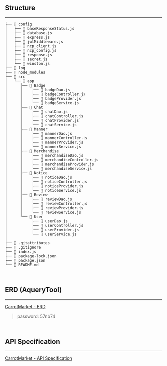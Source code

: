 ## Structure

<hr>

```
├── 📂 config
│   ├── 📄 baseResponseStatus.js
│   ├── 📄 database.js
│   ├── 📄 express.js
│   ├── 📄 jwtMiddleware.js
│   ├── 📄 ncp_client.js
│   ├── 📄 ncp_config.js
│   ├── 📄 response.js
│   ├── 📄 secret.js
│   └── 📄 winston.js
├── 📂 log
├── 📂 node_modules
├── 📂 src
│   └── 📂 app
│ 	   ├── 📂 Badge
│      │    ├── 📄 badgeDao.js
│ 	   │    ├── 📄 badgeController.js
│ 	   │    ├── 📄 badgeProvider.js
│ 	   │    └── 📄 badgeService.js
│ 	   ├── 📂 Chat
│      │    ├── 📄 chatDao.js
│ 	   │    ├── 📄 chatController.js
│ 	   │    ├── 📄 chatProvider.js
│ 	   │    └── 📄 chatService.js
│ 	   ├── 📂 Manner
│      │    ├── 📄 mannerDao.js
│ 	   │    ├── 📄 mannerController.js
│ 	   │    ├── 📄 mannerProvider.js
│ 	   │    └── 📄 mannerService.js
│ 	   ├── 📂 Merchandise
│      │    ├── 📄 merchandiseDao.js
│ 	   │    ├── 📄 merchandiseController.js
│ 	   │    ├── 📄 merchandiseProvider.js
│ 	   │    └── 📄 merchandiseService.js
│ 	   ├── 📂 Notice
│      │    ├── 📄 noticeDao.js
│ 	   │    ├── 📄 noticeController.js
│ 	   │    ├── 📄 noticeProvider.js
│ 	   │    └── 📄 noticeService.js
│ 	   ├── 📂 Review
│      │    ├── 📄 reviewDao.js
│ 	   │    ├── 📄 reviewController.js
│ 	   │    ├── 📄 reviewProvider.js
│ 	   │    └── 📄 reviewService.js
│ 	   └── 📂 User
│    	    ├── 📄 userDao.js
│ 	 	    ├── 📄 userController.js
│ 	 	    ├── 📄 userProvider.js
│ 	 	    └── 📄 userService.js
│
├── 📄 .gitattributes
├── 📄 .gitignore
├── 📄 index.js
├── 📄 package-lock.json
├── 📄 package.json
└── 📄 README.md
```

<br>

## ERD (AqueryTool)

<hr>

[CarrotMarket - ERD](https://aquerytool.com/aquerymain/index/?rurl=2dfdcc71-f60a-4306-ac9d-8b303411339a)

> password: 57nb74

<br>

## API Specification

<hr>

[CarrotMarket - API Specification](https://docs.google.com/spreadsheets/d/1rSCdo6pP4Xo8qxCNOJFs7G3DFJ0R3hfqZhpsfFGTzbw/edit?usp=sharing)
